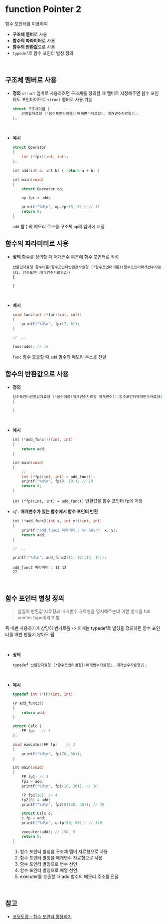 # function Pointer 2

함수 포인터를 이용하여

- **구조체 멤버**로 사용
- **함수의 파라미터**로 사용
- **함수의 반환값**으로 사용
- `typedef`로 함수 포인터 별칭 정의

<br/>

## 구조체 멤버로 사용

- **정의**
  `struct` 멤버로 사용하려면 구조체를 정의할 때 멤버로 지정해주면 함수 포인터도 포인터이므로 `struct` 멤버로 사용 가능
  <br/>

  ```c
  struct 구조체이름 {
      반환값자료형 (*함수포인터이름)(매개변수자료형1, 매개변수자료형2);
  };
  ```

  <br/>

- **예시**

  ```c
  struct Operator
  {
      int (*fpr)(int, int);
  };

  int add(int a, int b) { return a + b; }

  int main(void)
  {
      struct Operator op;

      op.fpr = add;

      printf("%d\n", op.fpr(5, 6)); // 11
      return 0;
  }
  ```

  `add` 함수의 메모리 주소를 구조체 `op`의 멤버에 저장
  <br/>

## 함수의 파라미터로 사용

- **정의**
  함수를 정의할 때 매개변수 부분에 함수 포인터로 작성
  <br/>

  ```
  반환값자료형 함수이름(함수포인터반환값자료형 (*함수포인터이름)(함수포인터매개변수자료형1, 함수포인터매개변수자료형2))
  {

  }
  ```

  <br/>

- **예시**

  ```c
  void func(int (*fpr)(int, int))
  {
      printf("%d\n", fpr(7, 8));
  }

  // ...

  func(add); // 15
  ```

  `func` 함수 호출할 때 `add` 함수의 메모리 주소를 전달
  <br/>

## 함수의 반환값으로 사용

- **정의**

  ```c
  함수포인터반환값자료형 (*함수이름(매개변수자료형 매개변수))(함수포인터매개변수자료형1, 함수포인터매개변수자료형2)
  {

  }
  ```

  <br/>

- **예시**

  ```c
  int (*add_func())(int, int)
  {
      return add;
  }

  int main(void)
  {
      // ...
      int (*fp)(int, int) = add_func();
      printf("%d\n", fp(9, 10)); // 19
      return 0;
  }
  ```

  `int (*fp)(int, int) = add_func()` 반환값을 함수 포인터 fp에 저장
  <br/>

- _cf_ . **매개변수가 있는 함수에서 함수 포인터 반환**

  ```c
  int (*add_func2(int x, int y))(int, int)
  {
      printf("add_func2 파라미터 : %d %d\n", x, y);
      return add;
  }

  // ...

  printf("%d\n", add_func2(11, 12)(13, 14));
  ```

  ```
  add_func2 파라미터 : 11 12
  27
  ```

  <br/>

## 함수 포인터 별칭 정의

> 일일이 반환값 자료형과 매개변수 자료형을 명시해주는데 이런 방식을 full pointer type이라고 함

즉 매번 사용하기가 상당히 번거로움 -> 이때는 typedef로 별칭을 정의하면 함수 포인터를 매번 만들지 않아도 됌

<br/>

- **정의**

  ```
  typedef 반환값자료형 (*함수포인터별칭)(매개변수자료형1, 매개변수자료형2);
  ```

  <br/>

- **예시**

  ```c
  typedef int (*FP)(int, int);

  FP add_func3()
  {
      return add;
  }

  struct Calc {
      FP fp;   // 1
  };

  void executer(FP fp)    // 2
  {
      printf("%d\n", fp(70, 80));
  }

  int main(void)
  {
      FP fp1; // 3
      fp1 = add;
      printf("%d\n", fp1(10, 20)); // 30

      FP fp2[10]; // 4
      fp2[0] = add;
      printf("%d\n", fp2[0](30, 40)); // 70

      struct Calc c;
      c.fp = add;
      printf("%d\n", c.fp(50, 60)); // 110

      executer(add); // 150, 5
      return 0;
  }
  ```

  1. 함수 포인터 별칭을 구조체 멤버 자료형으로 사용
  2. 함수 포인터 별칭을 매개변수 자료형으로 사용
  3. 함수 포인터 별칭으로 변수 선언
  4. 함수 포인터 별칭으로 배열 선언
  5. executer를 호출할 때 add 함수의 메모리 주소를 전달

<br/>

## 참고

- [코딩도장 - 함수 포인터 활용하기](https://dojang.io/course/view.php?id=2&section=89)
